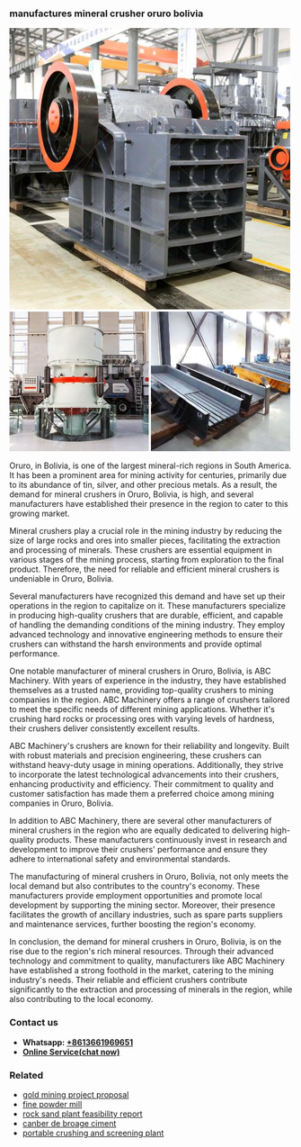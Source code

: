 <h3>manufactures mineral crusher oruro bolivia</h3><img src='1708663355.jpg' alt=''><p>Oruro, in Bolivia, is one of the largest mineral-rich regions in South America. It has been a prominent area for mining activity for centuries, primarily due to its abundance of tin, silver, and other precious metals. As a result, the demand for mineral crushers in Oruro, Bolivia, is high, and several manufacturers have established their presence in the region to cater to this growing market.</p><p>Mineral crushers play a crucial role in the mining industry by reducing the size of large rocks and ores into smaller pieces, facilitating the extraction and processing of minerals. These crushers are essential equipment in various stages of the mining process, starting from exploration to the final product. Therefore, the need for reliable and efficient mineral crushers is undeniable in Oruro, Bolivia.</p><p>Several manufacturers have recognized this demand and have set up their operations in the region to capitalize on it. These manufacturers specialize in producing high-quality crushers that are durable, efficient, and capable of handling the demanding conditions of the mining industry. They employ advanced technology and innovative engineering methods to ensure their crushers can withstand the harsh environments and provide optimal performance.</p><p>One notable manufacturer of mineral crushers in Oruro, Bolivia, is ABC Machinery. With years of experience in the industry, they have established themselves as a trusted name, providing top-quality crushers to mining companies in the region. ABC Machinery offers a range of crushers tailored to meet the specific needs of different mining applications. Whether it's crushing hard rocks or processing ores with varying levels of hardness, their crushers deliver consistently excellent results.</p><p>ABC Machinery's crushers are known for their reliability and longevity. Built with robust materials and precision engineering, these crushers can withstand heavy-duty usage in mining operations. Additionally, they strive to incorporate the latest technological advancements into their crushers, enhancing productivity and efficiency. Their commitment to quality and customer satisfaction has made them a preferred choice among mining companies in Oruro, Bolivia.</p><p>In addition to ABC Machinery, there are several other manufacturers of mineral crushers in the region who are equally dedicated to delivering high-quality products. These manufacturers continuously invest in research and development to improve their crushers' performance and ensure they adhere to international safety and environmental standards.</p><p>The manufacturing of mineral crushers in Oruro, Bolivia, not only meets the local demand but also contributes to the country's economy. These manufacturers provide employment opportunities and promote local development by supporting the mining sector. Moreover, their presence facilitates the growth of ancillary industries, such as spare parts suppliers and maintenance services, further boosting the region's economy.</p><p>In conclusion, the demand for mineral crushers in Oruro, Bolivia, is on the rise due to the region's rich mineral resources. Through their advanced technology and commitment to quality, manufacturers like ABC Machinery have established a strong foothold in the market, catering to the mining industry's needs. Their reliable and efficient crushers contribute significantly to the extraction and processing of minerals in the region, while also contributing to the local economy.</p><h3>Contact us</h3><ul><li><strong>Whatsapp:&nbsp;<a href="https://wa.me/8613661969651">+8613661969651</a></strong></li><li><a href="https://swt.shibang-china.com/?git&amp;zhl&amp;manufactures mineral crusher oruro bolivia"><strong>Online Service(chat now)</strong></a></li></ul><h3>Related</h3><ul><li><a href='gold mining project proposal.md'>gold mining project proposal</a></li><li><a href='fine powder mill.md'>fine powder mill</a></li><li><a href='rock sand plant feasibility report.md'>rock sand plant feasibility report</a></li><li><a href='canber de broage ciment.md'>canber de broage ciment</a></li><li><a href='portable crushing and screening plant.md'>portable crushing and screening plant</a></li></ul>